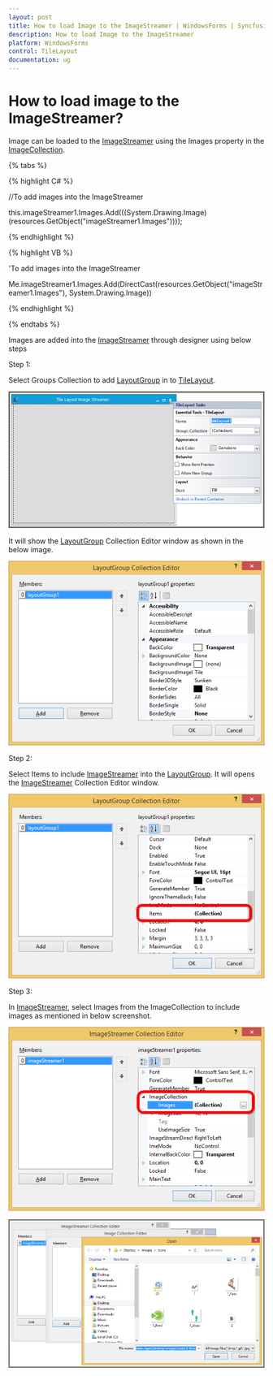 ```yaml
---
layout: post
title: How to load Image to the ImageStreamer | WindowsForms | Syncfusion
description: How to load Image to the ImageStreamer
platform: WindowsForms
control: TileLayout 
documentation: ug
---
```



# How to load image to the ImageStreamer?

Image can be loaded to the [ImageStreamer](https://help.syncfusion.com/cr/windowsforms/Syncfusion.Tools.Windows~Syncfusion.Windows.Forms.Tools.ImageStreamer.html) using the Images property in the [ImageCollection](https://help.syncfusion.com/cr/windowsforms/Syncfusion.Tools.Windows~Syncfusion.Windows.Forms.Tools.ImageStreamer~ImageCollection.html).

{% tabs %}

{% highlight C# %}

//To add images into the ImageStreamer 

this.imageStreamer1.Images.Add(((System.Drawing.Image)(resources.GetObject("imageStreamer1.Images")))); 

{% endhighlight %}


{% highlight VB %}

'To add images into the ImageStreamer 

Me.imageStreamer1.Images.Add(DirectCast(resources.GetObject("imageStreamer1.Images"), System.Drawing.Image))
 
{% endhighlight %}

{% endtabs %}

Images are added into the [ImageStreamer](https://help.syncfusion.com/cr/windowsforms/Syncfusion.Tools.Windows~Syncfusion.Windows.Forms.Tools.ImageStreamer.html) through designer using below steps 

Step 1: 

Select Groups Collection to add [LayoutGroup](https://help.syncfusion.com/cr/windowsforms/Syncfusion.Tools.Windows~Syncfusion.Windows.Forms.Tools.LayoutGroup.html) in to [TileLayout](https://help.syncfusion.com/cr/cref_files/windowsforms/Syncfusion.Tools.Windows~Syncfusion.Windows.Forms.Tools.TileLayout.html). 

![Select groups collection](How-to-load-Image-to-the-ImageStreamer_images/GroupCollection.png)

It will show the [LayoutGroup](https://help.syncfusion.com/cr/windowsforms/Syncfusion.Tools.Windows~Syncfusion.Windows.Forms.Tools.LayoutGroup.html) Collection Editor window as shown in the below image.

![Add layout group](How-to-load-Image-to-the-ImageStreamer_images/LayoutGroup.png)

Step 2:

Select Items to include [ImageStreamer](https://help.syncfusion.com/cr/windowsforms/Syncfusion.Tools.Windows~Syncfusion.Windows.Forms.Tools.ImageStreamer.html) into the [LayoutGroup](https://help.syncfusion.com/cr/windowsforms/Syncfusion.Tools.Windows~Syncfusion.Windows.Forms.Tools.LayoutGroup.html). It will opens the [ImageStreamer](https://help.syncfusion.com/cr/windowsforms/Syncfusion.Tools.Windows~Syncfusion.Windows.Forms.Tools.ImageStreamer.html) Collection Editor window.

![Select items](How-to-load-Image-to-the-ImageStreamer_images/ItemCollection.png)

Step 3: 
 
In [ImageStreamer](https://help.syncfusion.com/cr/windowsforms/Syncfusion.Tools.Windows~Syncfusion.Windows.Forms.Tools.ImageStreamer.html), select Images from the ImageCollection to include images as mentioned in below screenshot. 

![Select images collection](How-to-load-Image-to-the-ImageStreamer_images/ImageStreamer.png)

![Add custom image](How-to-load-Image-to-the-ImageStreamer_images/AddImage.png)
